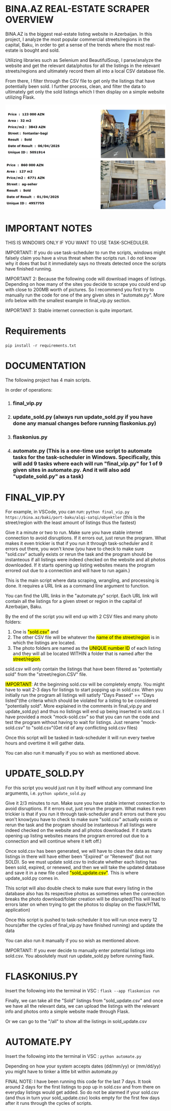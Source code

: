 # BINA.AZ REAL-ESTATE SCRAPER OVERVIEW

BINA.AZ is the biggest real-estate listing website in Azerbaijan. In this project, I analyze the most popular commercial streets/regions in the capital, Baku, in order to get a sense of the trends where the most real-estate  is bought and sold.

Utilizing libraries such as Selenium and BeautifulSoup, I parse/analyze the website and get the relevant data/photos  for all the listings in the relevant streets/regions and ultimately record them all into a local CSV database file.

From there, I filter through the CSV file to get only the listings that have potentially been sold. I further  process, clean, and filter the data to ultimately get only the sold listings which I then display on a simple 
website utilizing Flask.

![Example 1 of listing](image.png)
![Example 2 of listing](image-1.png)


# IMPORTANT NOTES
THIS IS WINDOWS ONLY IF YOU WANT TO USE TASK-SCHEDULER.

IMPORTANT: If you do use task-scheduler to run the scripts, windows might falsely claim you have a virus threat  when the scripts run. I do not know why it does that but it immediately says no threats detected once the  scripts have finished running.

IMPORTANT 2: Because the following code will download images of listings. Depending on how many of the sites you decide to scrape you could end up with close to 200MB worth of pictures. So I recommend you first try to manually run the code for one of the any given sites in "automate.py". More info below with the smallest example in final_vip.py section.

IMPORTANT 3: Stable internet connection is quite important.

# Requirements
```pip install -r requirements.txt```
<br>



# DOCUMENTATION
The following project has 4 main scripts.

In order of operations:
1) ###  final_vip.py  
2) ### update_sold.py (always run update_sold.py if you have done any manual changes before running flaskonius.py)
3) ### flaskonius.py  
4) ### automate.py (This is a one-time use script to automate tasks for the task-scheduler in Windows. Specifically, this will add 9 tasks where each will run "final_vip.py" for 1 of 9 given sites in automate.py. And it will also add "update_sold.py" as a task)





# FINAL_VIP.PY

For example, in VSCode, you can run:
```python final_vip.py https://bina.az/baki/port-baku/alqi-satqi/obyektler``` 
(this is the street/region with the least amount of listings thus the fastest)

Give it a minute or two to run. Make sure you have stable internet connection to avoid disruptions. If it errors out, 
just rerun the program. What makes it even trickier is that if you run it through 
task-scheduler and it errors out there, you won't know (you have to check to make sure "sold.csv" actually exists or rerun 
the task and the program should be instanteous if all listings were indeed checked on the website and all photos downloaded.
If it starts opening up listing websites means the program errored out due to a connection and will have to run again.)

This is the main script where data scraping, wrangling, and processing is done. It requires a URL link as a command line argument to function. 


You can find the URL links in the "automate.py" script. Each URL link will
contain all the listings for a given street or region in the capital of Azerbaijan, Baku. 

By the end of the script you will end up with 2 CSV files and many photo folders:
1) One is <mark>"sold.csv"</mark> and  
2) The other CSV file will be whatever the <mark>name of the street/region</mark> is in which the listings are located.  
3) The photo folders are named as the <mark>UNIQUE number ID</mark> of each listing and they will all be located WITHIN a folder that is named after the <mark>street/region</mark>.

sold.csv will only contain the listings that have been filtered as "potentially sold" from the "street/region.CSV" file.

 <mark>IMPORTANT</mark>: At the beginning sold.csv will be completely empty. You might have to wait 2-3 days for listings to start popping up in sold.csv. When you initially run the program all listings will satisfy "Days Passed" == "Days listed"(the criteria which should be violated for a listing to be considered "potentially sold". More explained in the comments in final_vip.py and update_sold.py) and thus no listings will end up being inserted in sold.csv. I have provided a mock "mock-sold.csv" so that you can run the code and test the program without having to wait for listings. Just rename "mock-sold.csv" to "sold.csv"(Get rid of any conflicting sold.csv files) 

Once this script will be tasked in task-scheduler it will run every twelve hours and overtime it will gather data.

You can also run it manually if you so wish as mentioned above.






# UPDATE_SOLD.PY

For this script you would just run it by itself without any command line arguments, i.e.  ```python update_sold.py```

Give it 2/3 minutes to run.
Make sure you have stable internet connection to avoid disruptions. If it errors out, just rerun the program. What makes it even trickier is that if you run it through task-scheduler and it errors out there you won't
know(you have to check to make sure "sold.csv" actually exists or rerun the task and the program should be instanteous if
all listings were indeed checked on the website and all photos downloaded. If it starts opening up listing websites means the program errored out due to a connection and will continue where it left off.)

Once sold.csv has been generated, we will have to clean the data as many listings in there will have either been "Expired" or "Renewed" (but not SOLD). So we must update sold.csv to indicate whether each listing has been sold, expired, or renewed, and then we will take the updated database and save it in a new file called <mark>"sold_update.csv"</mark>. This is where update_sold.py comes in.

This script will also double check to make sure that every listing in the database also has its respective photos as sometimes when the connection breaks the photo download/folder creation will be disrupted(This will lead to errors later on when trying to get the photos to display on the flask/HTML application)


Once this script is pushed to task-scheduler it too will run once every 12 hours(after the cycles of final_vip.py have finished running) and update the data

You can also run it manually if you so wish as mentioned above.

IMPORTANT: If you ever decide to manually enter potential listings into sold.csv. You absolutely must run update_sold.py before running flask. 






# FLASKONIUS.PY

Insert the following into the terminal in VSC :
```flask --app flaskonius run```

Finally, we can take all the "Sold" listings from "sold_update.csv" and once we have all the relevant data, we can upload the listings with the relevant info and photos onto a simple website made through Flask.

Or we can go to the "/all" to show all the listings in sold_update.csv




# AUTOMATE.PY

Insert the following into the terminal in VSC :
```python automate.py```

Depending on how your system accepts dates (dd/mm/yy) or (mm/dd/yy) you might have to tinker a little bit
within automate.py




FINAL NOTE: I have been running this code for the last 7 days. It took around 2 days for the first listings to pop up in sold.csv and from there on everyday listings would get added. So do not be alarmed if your sold.csv (and thus in turn your sold_update.csv) looks empty for the first few days after it runs through the cycles of scripts.
